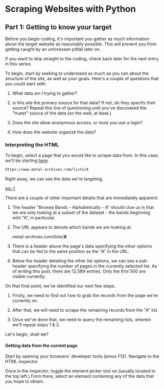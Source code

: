 # Scraping Websites with Python

## Part 1: Getting to know your target

Before you begin coding, it's important you gather as much information about the target website as reasonably possible. This will prevent you from getting caught by an unforeseen pitfall later on.

If you want to skip straight to the coding, check back later for the next entry in this series.

To begin, start by seeking to understand as much as you can about the structure of the site, as well as your goals. Here's a couple of questions that you could start with:

1) What data am I trying to gather?

1) Is this site the primary source for that data? If not, do they specify their source? Repeat this line of questioning until you've discovered the "truest" source of the data (on the web, at least.)

1) Does the site allow anonymous access, or must you use a login?

1) How does the website organize the data?

### Interpreting the HTML

To begin, select a page that you would like to scrape data from. In this case, we'll be starting [here](https://www.metal-archives.com/lists/A).

```txt
https://www.metal-archives.com/lists/A
```

Right away, we can see the data we're targeting.

[pic-1](../scraping_metallum-0-1.png)

There are a couple of other important details that are immediately apparent:

1) The header "Browse Bands - Alphabetically - A" should clue us in that we are only looking at a subset of the dataset - the bands beginning wiht "A", in particular.

1) The URL appears to denote which bands we are looking at.

    metal-archives.com/lists/**A**

1) There is a header above the page's data specifying the other options that can be fed to the same position as the "A" in the URL.

1) Below the header detailing the other list options, we can see a sub-header specifying the number of pages in the currently selected list. As of writing this post, there are 12,589 entries. Only the first 500 are visible currently.

On that final point, we've identified our next few steps.

1) Firstly, we need to find out how to grab the records from the page we're currently on.

1) After that, we will need to scrape the remaining records from the "A" list.

1) Once we've done that, we need to query the remaining lists, wherein we'll repeat steps 1 & 2.

Let's begin, shall we?

#### Getting data from the current page

Start by opening your browsers' developer tools (press F12). Navigate to the HTML inspector.

Once in the inspector, toggle the element picker tool on (usually located to the top left.) From there, select an element containing any of the data that you hope to obtain.
